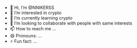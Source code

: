 - 👋 Hi, I’m @NNIKERSS
- 👀 I’m interested in crypto
- 🌱 I’m currently learning crypto
- 💞️ I’m looking to collaborate with people with same interests
- 📫 How to reach me ...
- 😄 Pronouns: ...
- ⚡ Fun fact: ...

<!---
NNIKERSS/NNIKERSS is a ✨ special ✨ repository because its `README.md` (this file) appears on your GitHub profile.
You can click the Preview link to take a look at your changes.
--->
